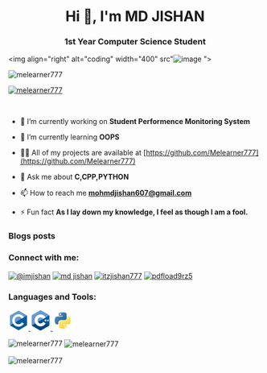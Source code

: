 <h1 align="center">Hi 👋, I'm MD JISHAN</h1>
<h3 align="center">1st Year Computer Science Student</h3>

<img align="right" alt="coding" width="400" src"![image](https://github.com/Melearner777/Melearner777/assets/152049778/d553cd9b-869c-4c56-8ba3-85bcdde98ccc)
">
<p align="left"> <img src="https://komarev.com/ghpvc/?username=melearner777&label=Profile%20views&color=0e75b6&style=flat" alt="melearner777" /> </p>

<p align="left"> <a href="https://github.com/ryo-ma/github-profile-trophy"><img src="https://github-profile-trophy.vercel.app/?username=melearner777" alt="melearner777" /></a> </p>

<p align="left"> <a href="https://twitter.com/" target="blank"><img src="https://img.shields.io/twitter/follow/?logo=twitter&style=for-the-badge" alt="" /></a> </p>

- 🔭 I’m currently working on **Student Performence Monitoring System**

- 🌱 I’m currently learning **OOPS**

- 👨‍💻 All of my projects are available at [https://github.com/Melearner777](https://github.com/Melearner777)

- 💬 Ask me about **C,CPP,PYTHON**

- 📫 How to reach me **mohmdjishan607@gmail.com**

- ⚡ Fun fact **As I lay down my knowledge, I feel as though I am a fool.**

### Blogs posts
<!-- BLOG-POST-LIST:START -->
<!-- BLOG-POST-LIST:END -->

<h3 align="left">Connect with me:</h3>
<p align="left">
<a href="https://dev.to/@imjishan" target="blank"><img align="center" src="https://raw.githubusercontent.com/rahuldkjain/github-profile-readme-generator/master/src/images/icons/Social/devto.svg" alt="@imjishan" height="30" width="40" /></a>
<a href="https://linkedin.com/in/md jishan" target="blank"><img align="center" src="https://raw.githubusercontent.com/rahuldkjain/github-profile-readme-generator/master/src/images/icons/Social/linked-in-alt.svg" alt="md jishan" height="30" width="40" /></a>
<a href="https://instagram.com/itzjishan777" target="blank"><img align="center" src="https://raw.githubusercontent.com/rahuldkjain/github-profile-readme-generator/master/src/images/icons/Social/instagram.svg" alt="itzjishan777" height="30" width="40" /></a>
<a href="https://auth.geeksforgeeks.org/user/pdfload9rz5" target="blank"><img align="center" src="https://raw.githubusercontent.com/rahuldkjain/github-profile-readme-generator/master/src/images/icons/Social/geeks-for-geeks.svg" alt="pdfload9rz5" height="30" width="40" /></a>
</p>

<h3 align="left">Languages and Tools:</h3>
<p align="left"> <a href="https://www.cprogramming.com/" target="_blank" rel="noreferrer"> <img src="https://raw.githubusercontent.com/devicons/devicon/master/icons/c/c-original.svg" alt="c" width="40" height="40"/> </a> <a href="https://www.w3schools.com/cpp/" target="_blank" rel="noreferrer"> <img src="https://raw.githubusercontent.com/devicons/devicon/master/icons/cplusplus/cplusplus-original.svg" alt="cplusplus" width="40" height="40"/> </a> <a href="https://www.python.org" target="_blank" rel="noreferrer"> <img src="https://raw.githubusercontent.com/devicons/devicon/master/icons/python/python-original.svg" alt="python" width="40" height="40"/> </a> </p>

<p><img align="left" src="https://github-readme-stats.vercel.app/api/top-langs?username=melearner777&show_icons=true&locale=en&layout=compact" alt="melearner777" /></p>

<p>&nbsp;<img align="center" src="https://github-readme-stats.vercel.app/api?username=melearner777&show_icons=true&locale=en" alt="melearner777" /></p>

<p><img align="center" src="https://github-readme-streak-stats.herokuapp.com/?user=melearner777&" alt="melearner777" /></p>
